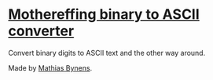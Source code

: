 # [Mothereffing binary to ASCII converter](http://mothereff.in/binary-ascii)

Convert binary digits to ASCII text and the other way around.

Made by [Mathias Bynens](http://mathiasbynens.be/).